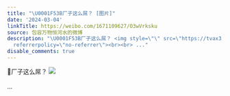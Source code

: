 ```yaml
---
title: "\U0001F53B厂子这么屌？ [图片]"
date: '2024-03-04'
linkTitle: https://weibo.com/1671109627/O3wVrksku
source: 包容万物恒河水的微博
description: "\U0001F53B厂子这么屌？ <img style=\"\" src=\"https://tvax3.sinaimg.cn/large/639b1bfbgy1hnflowapcqj20zu1pgn2c.jpg\"
  referrerpolicy=\"no-referrer\"><br><br> ..."
disable_comments: true
---
```

🔻厂子这么屌？ <img style="" src="https://tvax3.sinaimg.cn/large/639b1bfbgy1hnflowapcqj20zu1pgn2c.jpg" referrerpolicy="no-referrer"><br><br> ...